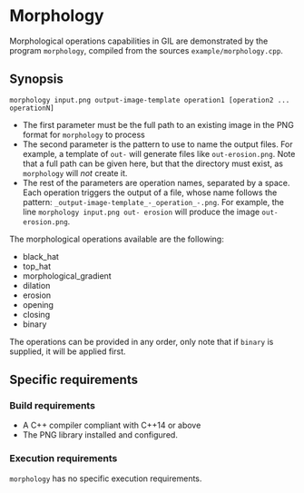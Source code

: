 # Morphology

Morphological operations capabilities in GIL are demonstrated by the program `morphology`, compiled from the sources `example/morphology.cpp`.

## Synopsis

`morphology input.png output-image-template operation1 [operation2 ... operationN]`

- The first parameter must be the full path to an existing image in the PNG format for `morphology` to process
- The second parameter is the pattern to use to name the output files. For example, a template of `out-` will generate files like `out-erosion.png`. Note that a full path can be given here, but that the directory must exist, as `morphology` will *not* create it.
- The rest of the parameters are operation names, separated by a space. Each operation triggers the output of a file, whose name follows the pattern: `_output-image-template_-_operation_-.png`. For example, the line `morphology input.png out- erosion` will produce the image `out-erosion.png`.

The morphological operations available are the following:
- black_hat
- top_hat
- morphological_gradient
- dilation
- erosion
- opening
- closing
- binary

The operations can be provided in any order, only note that if `binary` is supplied, it will be applied first.

## Specific requirements

### Build requirements

- A C++ compiler compliant with C++14 or above
- The PNG library installed and configured.

### Execution requirements

`morphology` has no specific execution requirements.
